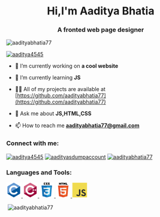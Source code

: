 <h1 align="center">Hi,I'm Aaditya Bhatia</h1>
<h3 align="center">A fronted web page designer</h3>

<p align="left"> <img src="https://komarev.com/ghpvc/?username=aadityabhatia77&label=Profile%20views&color=0e75b6&style=flat" alt="aadityabhatia77" /> </p>

<p align="left"> <a href="https://twitter.com/aaditya4545" target="blank"><img src="https://img.shields.io/twitter/follow/aaditya4545?logo=twitter&style=for-the-badge" alt="aaditya4545" /></a> </p>

- 🔭 I’m currently working on **a cool website**

- 🌱 I’m currently learning **JS**

- 👨‍💻 All of my projects are available at [https://github.com/aadityabhatia77](https://github.com/aadityabhatia77)

- 💬 Ask me about **JS,HTML,CSS**

- 📫 How to reach me **aadityabhatia77@gmail.com**

<h3 align="left">Connect with me:</h3>
<p align="left">
<a href="https://twitter.com/aaditya4545" target="blank"><img align="center" src="https://raw.githubusercontent.com/rahuldkjain/github-profile-readme-generator/master/src/images/icons/Social/twitter.svg" alt="aaditya4545" height="30" width="40" /></a>
<a href="https://instagram.com/aadityasdumpaccount" target="blank"><img align="center" src="https://raw.githubusercontent.com/rahuldkjain/github-profile-readme-generator/master/src/images/icons/Social/instagram.svg" alt="aadityasdumpaccount" height="30" width="40" /></a>
<a href="https://www.hackerrank.com/aadityabhatia77" target="blank"><img align="center" src="https://raw.githubusercontent.com/rahuldkjain/github-profile-readme-generator/master/src/images/icons/Social/hackerrank.svg" alt="aadityabhatia77" height="30" width="40" /></a>
</p>

<h3 align="left">Languages and Tools:</h3>
<p align="left"> <a href="https://www.cprogramming.com/" target="_blank"> <img src="https://raw.githubusercontent.com/devicons/devicon/master/icons/c/c-original.svg" alt="c" width="40" height="40"/> </a> <a href="https://www.w3schools.com/cpp/" target="_blank"> <img src="https://raw.githubusercontent.com/devicons/devicon/master/icons/cplusplus/cplusplus-original.svg" alt="cplusplus" width="40" height="40"/> </a> <a href="https://www.w3schools.com/css/" target="_blank"> <img src="https://raw.githubusercontent.com/devicons/devicon/master/icons/css3/css3-original-wordmark.svg" alt="css3" width="40" height="40"/> </a> <a href="https://www.w3.org/html/" target="_blank"> <img src="https://raw.githubusercontent.com/devicons/devicon/master/icons/html5/html5-original-wordmark.svg" alt="html5" width="40" height="40"/> </a> <a href="https://developer.mozilla.org/en-US/docs/Web/JavaScript" target="_blank"> <img src="https://raw.githubusercontent.com/devicons/devicon/master/icons/javascript/javascript-original.svg" alt="javascript" width="40" height="40"/> </a> </p>

<p>&nbsp;<img align="center" src="https://github-readme-stats.vercel.app/api?username=aadityabhatia77&show_icons=true&locale=en" alt="aadityabhatia77" /></p>

